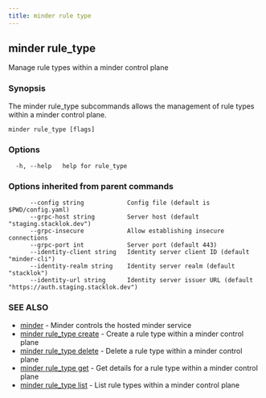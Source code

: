 ```yaml
---
title: minder rule type
---
```

## minder rule_type

Manage rule types within a minder control plane

### Synopsis

The minder rule_type subcommands allows the management of rule types within
a minder control plane.

```
minder rule_type [flags]
```

### Options

```
  -h, --help   help for rule_type
```

### Options inherited from parent commands

```
      --config string            Config file (default is $PWD/config.yaml)
      --grpc-host string         Server host (default "staging.stacklok.dev")
      --grpc-insecure            Allow establishing insecure connections
      --grpc-port int            Server port (default 443)
      --identity-client string   Identity server client ID (default "minder-cli")
      --identity-realm string    Identity server realm (default "stacklok")
      --identity-url string      Identity server issuer URL (default "https://auth.staging.stacklok.dev")
```

### SEE ALSO

* [minder](minder.md)	 - Minder controls the hosted minder service
* [minder rule_type create](minder_rule_type_create.md)	 - Create a rule type within a minder control plane
* [minder rule_type delete](minder_rule_type_delete.md)	 - Delete a rule type within a minder control plane
* [minder rule_type get](minder_rule_type_get.md)	 - Get details for a rule type within a minder control plane
* [minder rule_type list](minder_rule_type_list.md)	 - List rule types within a minder control plane


